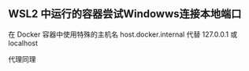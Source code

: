 ## WSL2 中运行的容器尝试Windowws连接本地端口
在 Docker 容器中使用特殊的主机名 host.docker.internal 代替 127.0.0.1 或 localhost

代理同理
